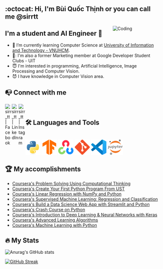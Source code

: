 ## :octocat: **Hi, I'm Bùi Quốc Thịnh or you can call me @sirrtt** 

<img align="right" alt="Coding" width="30%" src="https://media.giphy.com/media/u2pmTWUi0MXjyrMaVj/giphy.gif">

## I'm a student and AI Engineer :volcano:

- :raising_hand: I’m currently learning Computer Science at [University of Information and Technology - VNUHCM](https://www.uit.edu.vn/).
- 🌱: I'm also a former Marketing member at Google Developer Student Clubs - UIT
- :innocent: I'm interested in programming, Artificial Intelligence, Image Processing and Computer Vision.
- :smiling_imp: I have knowledge in Computer Vision area.


## :mailbox_with_no_mail: Connect with me

[<img align="left" alt="sirr_tt | Facebook" width="22px" src="https://cdn.jsdelivr.net/npm/simple-icons@v3/icons/facebook.svg"/>][facebook]
[<img align="left" alt="sirr_tt | LinkedIn" width="22px" src="https://cdn.jsdelivr.net/npm/simple-icons@v3/icons/linkedin.svg" />][linkedin]
[<img align="left" alt="sirr_tt | Instagram" width="22px" src="https://cdn.jsdelivr.net/npm/simple-icons@v3/icons/instagram.svg" />][instagram]

<br />

[facebook]: https://www.facebook.com/quocthinh.bui.38/
[linkedin]: https://www.linkedin.com/in/percevalwilhelm/
[instagram]: https://www.instagram.com/perceval_wilhelm/

## :hammer_and_wrench: Languages and Tools 
<br>
<div>
    <img src="https://github.com/devicons/devicon/blob/master/icons/python/python-original.svg" title="Python" alt="Python" width=50 height=50/>
    <img src="https://github.com/devicons/devicon/blob/master/icons/tensorflow/tensorflow-original.svg" title="Tensorflow" alt="Tensorflow" width=50 height=50/>
    <img src="https://github.com/devicons/devicon/blob/master/icons/opencv/opencv-original.svg" title="OpenCV" alt="OpenCV" width=50 height=50/>
    <img src="https://github.com/devicons/devicon/blob/master/icons/git/git-original.svg" title="Git" alt="Git" width=50 height=50/>
    <img src="https://github.com/devicons/devicon/blob/master/icons/vscode/vscode-original.svg" title="VSCode" alt="VSCode" width=50 height=50/>
    <img src="https://github.com/devicons/devicon/blob/master/icons/jupyter/jupyter-original-wordmark.svg" title="Jupyter" alt="Jupyter" width=50 height=50/>
</div>

## :trophy: My accomplishments

- [Coursera's Problem Solving Using Computational Thinking](https://coursera.org/share/2c930cd6ffaf1d0e69c316741f2077da)
- [Coursera's Create Your First Python Program From UST](https://coursera.org/share/189791b6fbad9e412f3ec2531f11ef9a)
- [Coursera's Linear Regression with NumPy and Python](https://coursera.org/share/95598cd41d0faeee2c86b20daa60385e)
- [Coursera's Supervised Machine Learning: Regression and Classification](https://coursera.org/share/a8092356489a2e625e54dcdcfcac0846)
- [Coursera's Build a Data Science Web App with Streamlit and Python](https://coursera.org/share/3041409ec0141dd2afbf7374485ba2e0)
- [Coursera's Crash Course on Python](https://coursera.org/share/bbeab5e07f3bca2373b4c4a6531173b1)
- [Coursera's Introduction to Deep Learning & Neural Networks with Keras](https://coursera.org/share/e3190c2290ec7dc5ffc1ec1a5d1da529)
- [Coursera's Advanced Learning Algorithms](https://coursera.org/share/446849656f6d423e21b40fba69e41001)
- [Coursera's Machine Learning with Python](https://coursera.org/share/aeddd844b7cce65f8a916588f17186c0)

## :fire: My Stats 


![Anurag's GitHub stats](https://github-readme-stats.vercel.app/api?username=Perceval-Wilhelm&theme=gruvbox&show_icons=true)

[![GitHub Streak](http://github-readme-streak-stats.herokuapp.com?user=Perceval-Wilhelm&theme=dracula&hide_border=true)](https://git.io/streak-stats)

<!---
sirrtt/sirrtt is a ✨ special ✨ repository because its `README.md` (this file) appears on your GitHub profile.
You can click the Preview link to take a look at your changes.
--->

